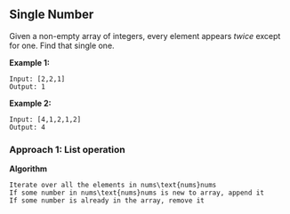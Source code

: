 ## Single Number

Given a non-empty array of integers, every element appears <i>twice</i> except for one. Find that single one.

**Example 1:**
```
Input: [2,2,1]
Output: 1
```
**Example 2:**
```
Input: [4,1,2,1,2]
Output: 4
```

### Approach 1: List operation

**Algorithm**

    Iterate over all the elements in nums\text{nums}nums
    If some number in nums\text{nums}nums is new to array, append it
    If some number is already in the array, remove it

